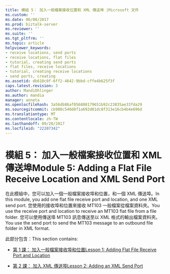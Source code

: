 ```yaml
---
title: 模組 5： 加入一般檔案接收位置和 XML 傳送埠 |Microsoft 文件
ms.custom: ''
ms.date: 06/08/2017
ms.prod: biztalk-server
ms.reviewer: ''
ms.suite: ''
ms.tgt_pltfrm: ''
ms.topic: article
helpviewer_keywords:
- receive locations, send ports
- receive locations, flat files
- tutorial, creating send ports
- flat files, receive locations
- tutorial, creating receive locations
- send ports, creating
ms.assetid: db610c0f-6ff2-4642-9bbd-cffe4b625f3f
caps.latest.revision: 3
author: MandiOhlinger
ms.author: mandia
manager: anneta
ms.openlocfilehash: 3a56db86af056808179651b92c23035ae33fda29
ms.sourcegitcommit: cb908c540d8f1a692d01dc8f313e16cb4b4e696d
ms.translationtype: MT
ms.contentlocale: zh-TW
ms.lasthandoff: 09/20/2017
ms.locfileid: "22207342"
---
```

# <a name="module-5-adding-a-flat-file-receive-location-and-xml-send-port"></a><span data-ttu-id="1eeee-102">模組 5： 加入一般檔案接收位置和 XML 傳送埠</span><span class="sxs-lookup"><span data-stu-id="1eeee-102">Module 5: Adding a Flat File Receive Location and XML Send Port</span></span>
<span data-ttu-id="1eeee-103">在此模組中，您可以加入一個一般檔案接收埠和位置，和一個 XML 傳送埠。</span><span class="sxs-lookup"><span data-stu-id="1eeee-103">In this module, you add one flat file receive port and location, and one XML send port.</span></span> <span data-ttu-id="1eeee-104">您使用的接收埠和位置來接收 MT103 一般檔案從檔案資料夾。</span><span class="sxs-lookup"><span data-stu-id="1eeee-104">You use the receive port and location to receive an MT103 flat file from a file folder.</span></span> <span data-ttu-id="1eeee-105">您可以使用傳送埠 MT103 訊息傳送至以 XML 格式的輸出檔案資料夾。</span><span class="sxs-lookup"><span data-stu-id="1eeee-105">You use the send port to send the MT103 message to an outbound file folder in XML format.</span></span>  
  
 <span data-ttu-id="1eeee-106">此部分包含：</span><span class="sxs-lookup"><span data-stu-id="1eeee-106">This section contains:</span></span>  
  
-   [<span data-ttu-id="1eeee-107">第 1 課： 加入一般檔案接收埠和位置</span><span class="sxs-lookup"><span data-stu-id="1eeee-107">Lesson 1: Adding Flat File Receive Port and Location</span></span>](../../adapters-and-accelerators/accelerator-swift/lesson-1-adding-flat-file-receive-port-and-location.md)  
  
-   [<span data-ttu-id="1eeee-108">第 2 課： 加入 XML 傳送埠</span><span class="sxs-lookup"><span data-stu-id="1eeee-108">Lesson 2: Adding an XML Send Port</span></span>](../../adapters-and-accelerators/accelerator-swift/lesson-2-adding-an-xml-send-port.md)